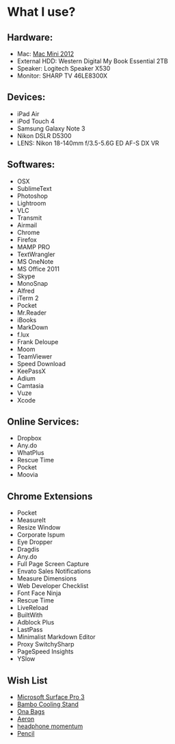 What I use?
================

## Hardware:

- Mac: [Mac Mini 2012](http://www.apple.com/mac-mini/)
- External HDD: Western Digital My Book Essential 2TB
- Speaker: Logitech Speaker X530
- Monitor: SHARP TV 46LE8300X

## Devices:

- iPad Air 
- iPod Touch 4
- Samsung Galaxy Note 3
- Nikon DSLR D5300
- LENS: Nikon 18-140mm f/3.5-5.6G ED AF-S DX VR



## Softwares:

- OSX
- SublimeText
- Photoshop
- Lightroom
- VLC
- Transmit
- Airmail
- Chrome
- Firefox
- MAMP PRO
- TextWrangler
- MS OneNote
- MS Office 2011
- Skype
- MonoSnap
- Alfred
- iTerm 2
- Pocket
- Mr.Reader
- iBooks
- MarkDown
- f.lux 
- Frank Deloupe
- Moom
- TeamViewer
- Speed Download
- KeePassX
- Adium
- Camtasia
- Vuze
- Xcode



## Online Services:

- Dropbox
- Any.do
- WhatPlus
- Rescue Time
- Pocket
- Moovia


## Chrome Extensions

- Pocket
- MeasureIt
- Resize Window
- Corporate Ispum
- Eye Dropper
- Dragdis
- Any.do
- Full Page Screen Capture
- Envato Sales Notifications
- Measure Dimensions
- Web Developer Checklist
- Font Face Ninja
- Rescue Time
- LiveReload
- BuiltWith
- Adblock Plus
- LastPass
- Minimalist Markdown Editor
- Proxy SwitchySharp
- PageSpeed Insights
- YSlow


## Wish List

- [Microsoft Surface Pro 3]()
- [Bambo Cooling Stand](http://www.macally.com/EN/?page_id=2333)
- [Ona Bags](http://www.onabags.com/store/small-goods/the-roma.html)
- [Aeron](http://www.hermanmiller.com/products/seating/performance-work-chairs/aeron-chairs.html)
- [headphone momentum](http://en-us.sennheiser.com/over-ear-headphone-momentum-stereo)
- [Pencil](http://www.fiftythree.com/pencil)
